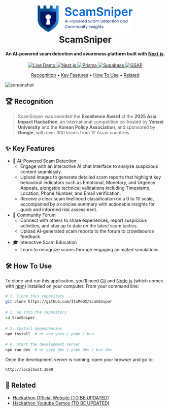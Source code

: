 <h1 align="center">
  <br>
  <a href="https://scam-sniper.vercel.app/"><img src="./docs/scamsniper.png" alt="Markdownify" width="300"></a>
  <br>
  ScamSniper
  <br>
</h1>

<h4 align="center">An AI-powered scam detection and awareness platform built with <a href="https://nextjs.org" target="_blank">Next.js</a>.</h4>

<div align="center">
  <a href="https://scam-sniper.vercel.app">
    <img src="https://img.shields.io/badge/Live%20Demo-Visit%20Now-green?style=flat-square" alt="Live Demo" />
  </a>
  <a href="https://nextjs.org/">
    <img src="https://img.shields.io/badge/Next.js-000000?style=flat-square&logo=next.js&logoColor=white" alt="Next.js" />
  </a>
  <a href="https://www.prisma.io/">
    <img src="https://img.shields.io/badge/Prisma-0C344B?style=flat-square&logo=prisma&logoColor=white" alt="Prisma" />
  </a>
  <a href="https://supabase.com/">
    <img src="https://img.shields.io/badge/Supabase-3ECF8E?style=flat-square&logo=supabase&logoColor=white" alt="Supabase" />
  </a>
  <a href="https://greensock.com/gsap/">
    <img src="https://img.shields.io/badge/GSAP-88CE02?style=flat-square&logo=greensock&logoColor=white" alt="GSAP" />
  </a>
</div>

<p align="center">
<a href="#🏆-recognition">Recognition</a> •
<a href="#✨-key-features">Key Features</a> •
<a href="#🛠️-how-to-use">How To Use</a> •
<a href="#🔗-related">Related</a>

</p>

![screenshot](./docs/demo.gif)

## 🏆 Recognition

> ScamSniper was awarded the **Excellence Award** at the **2025 Asia Impact Hackathon**, an international competition co-hosted by **Yonsei University** and the **Korean Policy Association**, and sponsored by **Google**, with over 300 teams from 12 Asian countries.

## ✨ Key Features

- 🔐 AI-Powered Scam Detection
  - Engage with an interactive AI chat interface to analyze suspicious content seamlessly.
  - Upload images to generate detailed scam reports that highlight key behavioral indicators such as Emotional, Monetary, and Urgency Appeals, alongside technical validations including Timestamp, Location, Phone Number, and Email verification.
  - Receive a clear scam likelihood classification on a 0 to 10 scale, accompanied by a concise summary with actionable insights for quick and informed risk assessment.
- 💬 Community Forum
  - Connect with others to share experiences, report suspicious activities, and stay up to date on the latest scam tactics.
  - Upload AI-generated scam reports to the forum to crowdsource feedback.
- 🎓 Interactive Scam Education
  - Learn to recognize scams through engaging animated simulations.

## 🛠️ How To Use

To clone and run this application, you'll need [Git](https://git-scm.com) and [Node.js](https://nodejs.org/en/download/) (which comes with [npm](http://npmjs.com)) installed on your computer. From your command line:

```bash
# 1. Clone this repository
git clone https://github.com/ItsMeOX/ScamSniper

# 2. Go into the repository
cd ScamSniper

# 3. Install dependencies
npm install  # or use yarn / pnpm / bun

# 4. Start the development server
npm run dev  # or yarn dev / pnpm dev / bun dev
```

Once the development server is running, open your browser and go to:

```bash
http://localhost:3000
```

## 🔗 Related

- [Hackathon Official Website (TO BE UPDATED)](https://www.dchallenge.org/hackathons/hackathons-2025)
- [Hackathon Youtube Demos (TO BE UPDATED)](https://www.youtube.com/@dchallenge2023)
